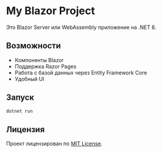 # My Blazor Project

Это Blazor Server или WebAssembly приложение на .NET 8.

## Возможности
- Компоненты Blazor
- Поддержка Razor Pages
- Работа с базой данных через Entity Framework Core
- Удобный UI

## Запуск

```bash
dotnet run
```

## Лицензия
Проект лицензирован по [MIT License](./LICENSE).
